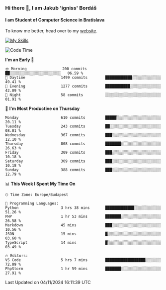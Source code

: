 ### Hi there 👋, I am Jakub 'igniss' Bordáš

#### I am Student of Computer Science in Bratislava
To know me better, head over to my [website](https://bordas.sk).

[![My Skills](https://skillicons.dev/icons?i=js,html,css,figma,svelte,java,kotlin,python,postgresql,typescript,nest,nodejs)](https://bordas.sk)


<!--START_SECTION:waka-->
![Code Time](http://img.shields.io/badge/Code%20Time-1%2C560%20hrs%2012%20mins-blue)

**I'm an Early 🐤** 

```text
🌞 Morning                200 commits         ██░░░░░░░░░░░░░░░░░░░░░░░   06.59 % 
🌆 Daytime                1499 commits        ████████████░░░░░░░░░░░░░   49.41 % 
🌃 Evening                1277 commits        ███████████░░░░░░░░░░░░░░   42.09 % 
🌙 Night                  58 commits          ░░░░░░░░░░░░░░░░░░░░░░░░░   01.91 % 
```
📅 **I'm Most Productive on Thursday** 

```text
Monday                   610 commits         █████░░░░░░░░░░░░░░░░░░░░   20.11 % 
Tuesday                  243 commits         ██░░░░░░░░░░░░░░░░░░░░░░░   08.01 % 
Wednesday                367 commits         ███░░░░░░░░░░░░░░░░░░░░░░   12.10 % 
Thursday                 808 commits         ███████░░░░░░░░░░░░░░░░░░   26.63 % 
Friday                   309 commits         ███░░░░░░░░░░░░░░░░░░░░░░   10.18 % 
Saturday                 309 commits         ███░░░░░░░░░░░░░░░░░░░░░░   10.18 % 
Sunday                   388 commits         ███░░░░░░░░░░░░░░░░░░░░░░   12.79 % 
```


📊 **This Week I Spent My Time On** 

```text
🕑︎ Time Zone: Europe/Budapest

💬 Programming Languages: 
Python                   3 hrs 38 mins       █████████████░░░░░░░░░░░░   51.26 % 
PHP                      1 hr 53 mins        ███████░░░░░░░░░░░░░░░░░░   26.58 % 
Markdown                 45 mins             ███░░░░░░░░░░░░░░░░░░░░░░   10.56 % 
JSON                     15 mins             █░░░░░░░░░░░░░░░░░░░░░░░░   03.60 % 
TypeScript               14 mins             █░░░░░░░░░░░░░░░░░░░░░░░░   03.49 % 

🔥 Editors: 
VS Code                  5 hrs 7 mins        ██████████████████░░░░░░░   72.09 % 
PhpStorm                 1 hr 59 mins        ███████░░░░░░░░░░░░░░░░░░   27.91 % 
```


 Last Updated on 04/11/2024 16:11:39 UTC
<!--END_SECTION:waka-->
